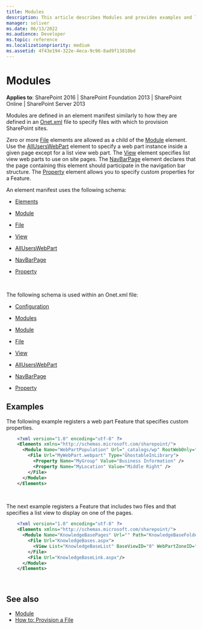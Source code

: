 ```yaml
---
title: Modules
description: This article describes Modules and provides examples and links to related information.
manager: soliver
ms.date: 06/13/2022
ms.audience: Developer
ms.topic: reference
ms.localizationpriority: medium
ms.assetid: 4f43e194-322e-4eca-9c96-8ad9f13818bd
---
```


# Modules

**Applies to**: SharePoint 2016 | SharePoint Foundation 2013 | SharePoint Online | SharePoint Server 2013

Modules are defined in an element manifest similarly to how they are defined in an [Onet.xml](https://msdn.microsoft.com/library/b99d6657-d9ae-4135-a43c-c58cdfcdc6c1(Office.15).aspx) file to specify files with which to provision SharePoint sites.

Zero or more [File](file-element-module.md) elements are allowed as a child of the [Module](module-element-module.md) element. Use the [AllUsersWebPart](alluserswebpart-element-module.md) element to specify a web part instance inside a given page except for a list view web part. The [View](view-element-module.md) element specifies list view web parts to use on site pages. The [NavBarPage](navbarpage-element-module.md) element declares that the page containing this element should participate in the navigation bar structure. The [Property](property-element-module.md) element allows you to specify custom properties for a Feature.

An element manifest uses the following schema:

- [Elements](elements-element-module.md)

- [Module](module-element-module.md)

- [File](file-element-module.md)

- [View](view-element-module.md)

- [AllUsersWebPart](alluserswebpart-element-module.md)

- [NavBarPage](navbarpage-element-module.md)

- [Property](property-element-module.md)

<br/>

The following schema is used within an Onet.xml file:

- [Configuration](configuration-element-site.md)

- [Modules](modules-element-site.md)

- [Module](module-element-site.md)

- [File](file-element.md)

- [View](view-element-module.md)

- [AllUsersWebPart](alluserswebpart-element-site.md)

- [NavBarPage](navbarpage-element-sitemodule.md)

- [Property](property-element-sitemodule.md)

## Examples

The following example registers a web part Feature that specifies custom properties.

```XML 
    <?xml version="1.0" encoding="utf-8" ?>
    <Elements xmlns="http://schemas.microsoft.com/sharepoint/">
      <Module Name="WebPartPopulation" Url="_catalogs/wp" RootWebOnly="TRUE">
        <File Url="MyWebPart.webpart" Type="GhostableInLibrary">
          <Property Name="MyGroup" Value="Business Information" />
          <Property Name="MyLocation" Value="Middle Right" />
        </File>
      </Module>
    </Elements>
```

<br/>

The next example registers a Feature that includes two files and that specifies a list view to display on one of the pages.

```XML 
    <?xml version="1.0" encoding="utf-8" ?>
    <Elements xmlns="http://schemas.microsoft.com/sharepoint/">
      <Module Name="KnowledgeBasePages" Url="" Path="KnowledgeBaseFolder">
        <File Url="KnowledgeBases.aspx">
          <View List="KnowledgeBaseList" BaseViewID="0" WebPartZoneID="Left" WebPartOrder="0" />
        </File>
        <File Url="KnowledgeBaseLink.aspx"/>
      </Module>
    </Elements>
```

<br/>

## See also

- [Module](https://msdn.microsoft.com/library/e5eeed6e-d785-496d-82b5-08d153588045(Office.15).aspx)
- [How to: Provision a File](https://msdn.microsoft.com/library/438d5a75-7f39-4fa9-a365-d86e8ba967b6(Office.15).aspx)
